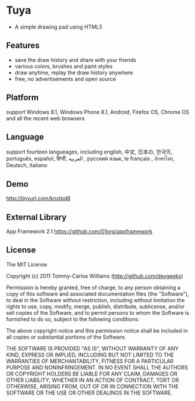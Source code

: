 # Tuya
* A simple drawing pad using HTML5

## Features

* save the draw history and share with your friends
* various colors, brushes and paint styles
* draw anytime, replay the draw history anywhere
* free, no advertisements and open source

## Platform

support Windows 8.1, Windows Phone 8.1, Android, Firefox OS, Chrome OS and all the recent web browsers

## Language

support fourteen langueages, including english, 中文, 日本の, 한국의, português, español, हिन्दी, العربية‎ , русский язык, le français , อักษรไทย, Deutsch, Italiano

## Demo

http://tinyurl.com/knxtpd8

## External Library

App Framework 2.1 
https://github.com/01org/appframework

## License

The MIT License

Copyright (c) 2011 Tommy-Carlos Williams (http://github.com/devgeeks)

Permission is hereby granted, free of charge, to any person obtaining a copy of this software and associated documentation files (the "Software"), to deal in the Software without restriction, including without limitation the rights to use, copy, modify, merge, publish, distribute, sublicense, and/or sell copies of the Software, and to permit persons to whom the Software is furnished to do so, subject to the following conditions:

The above copyright notice and this permission notice shall be included in all copies or substantial portions of the Software.

THE SOFTWARE IS PROVIDED "AS IS", WITHOUT WARRANTY OF ANY KIND, EXPRESS OR IMPLIED, INCLUDING BUT NOT LIMITED TO THE WARRANTIES OF MERCHANTABILITY, FITNESS FOR A PARTICULAR PURPOSE AND NONINFRINGEMENT. IN NO EVENT SHALL THE AUTHORS OR COPYRIGHT HOLDERS BE LIABLE FOR ANY CLAIM, DAMAGES OR OTHER LIABILITY, WHETHER IN AN ACTION OF CONTRACT, TORT OR OTHERWISE, ARISING FROM, OUT OF OR IN CONNECTION WITH THE SOFTWARE OR THE USE OR OTHER DEALINGS IN THE SOFTWARE.
